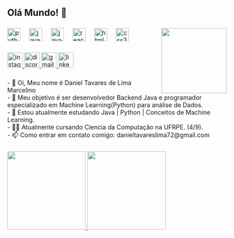 <!--Titulo-->
<h2 align="left">Olá Mundo! 👋</h2>

<!--Gif-->
###

<img align="right" height="150" src="https://media.giphy.com/media/v1.Y2lkPTc5MGI3NjExeDQxa2hydnhub29xNTlkY3NjNG52aHdvajBsbjE1dHRjdGxodjFwbiZlcD12MV9pbnRlcm5hbF9naWZfYnlfaWQmY3Q9Zw/fedryX7dMGMe6lgqDm/giphy.gif"  />

###

<!--Linguagens-->
<div align="left">
  <img src="https://cdn.jsdelivr.net/gh/devicons/devicon/icons/python/python-original.svg" height="30" alt="python logo"  />
  <img width="12" />
  <img src="https://cdn.jsdelivr.net/gh/devicons/devicon/icons/java/java-original.svg" height="30" alt="java logo"  />
  <img width="12" />
  <img src="https://cdn.jsdelivr.net/gh/devicons/devicon/icons/javascript/javascript-original.svg" height="30" alt="javascript logo"  />
  <img width="12" />
  <img src="https://cdn.jsdelivr.net/gh/devicons/devicon/icons/react/react-original.svg" height="30" alt="react logo"  />
  <img width="12" />
  <img src="https://cdn.jsdelivr.net/gh/devicons/devicon/icons/html5/html5-original.svg" height="30" alt="html5 logo"  />
  <img width="12" />
  <img src="https://cdn.jsdelivr.net/gh/devicons/devicon/icons/css3/css3-original.svg" height="30" alt="css3 logo"  />
</div>

###

<!--Contatos-->
<div align="left">
  <a href="https://www.instagram.com/dan_tavarews/" target="_blank">
    <img src="https://img.shields.io/static/v1?message=Instagram&logo=instagram&label=&color=E4405F&logoColor=white&labelColor=&style=for-the-badge" height="35" alt="instagram logo"  />
  </a>
  <a href="ID: 440885903725035520" target="_blank">
    <img src="https://img.shields.io/static/v1?message=Discord&logo=discord&label=&color=7289DA&logoColor=white&labelColor=&style=for-the-badge" height="35" alt="discord logo"  />
  </a>
  <a href="mailto:danieltavareslima72@gmail.com" target="_blank">
    <img src="https://img.shields.io/static/v1?message=Gmail&logo=gmail&label=&color=D14836&logoColor=white&labelColor=&style=for-the-badge" height="35" alt="gmail logo"  />
  </a>
  <a href="https://www.linkedin.com/in/danieltavareslima/" target="_blank">
    <img src="https://img.shields.io/static/v1?message=LinkedIn&logo=linkedin&label=&color=0077B5&logoColor=white&labelColor=&style=for-the-badge" height="35" alt="linkedin logo"  />
  </a>
</div>

###
<!--Sobre mim-->
<p align="left">- 👋 Oi, Meu nome é Daniel Tavares de Lima Marcelino<br>- 👀 Meu objetivo é ser desenvolvedor Backend Java e programador especializado em Machine Learning(Python) para análise de Dados. <br>- 🌱 Estou atualmente estudando Java | Python | Conceitos de Machine Learning.<br>- 👨‍🎓 Atualmente cursando Ciencia da Computação na UFRPE. (4/9).<br>- 📫 Como entrar em contato comigo: danieltavareslima72@gmail.com</p>

###
<!--Dados-->
   <div>
  <a href="https://github.com/Daniel-Tavares-de-Lima">
  <img height="180em" src="https://github-readme-stats.vercel.app/api?username=Daniel-Tavares-de-Lima&show_icons=true&theme=tokyonight&include_all_commits=true&count_private=true"/>
  <img height="180em" src="https://github-readme-stats.vercel.app/api/top-langs/?username=Daniel-Tavares-de-Lima&layout=compact&langs_count=7&theme=tokyonight"/>

</div>
